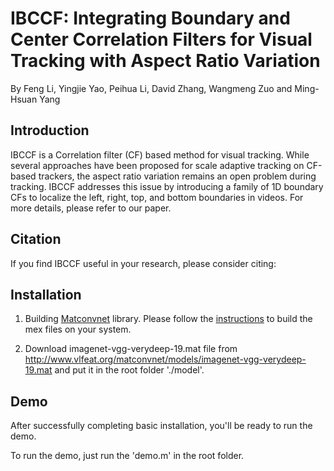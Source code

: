 IBCCF: Integrating Boundary and Center Correlation Filters for Visual Tracking with Aspect Ratio Variation
========
By Feng Li, Yingjie Yao, Peihua Li, David Zhang, Wangmeng Zuo and Ming-Hsuan Yang

Introduction
----
IBCCF is a Correlation filter (CF) based method for visual tracking. While several approaches have been proposed for scale adaptive tracking on CF-based trackers, the aspect ratio variation remains an open problem during tracking. IBCCF addresses this issue by introducing a family of 1D boundary CFs to localize the left, right, top, and bottom boundaries in videos. For more details, please refer to our paper. 

Citation
----
If you find IBCCF useful in your research, please consider citing:

Installation
----
1. Building [Matconvnet](http://www.vlfeat.org/matconvnet/) library. Please follow the [instructions](http://www.vlfeat.org/matconvnet/install/)  to build the mex files on your system.

2. Download imagenet-vgg-verydeep-19.mat file from http://www.vlfeat.org/matconvnet/models/imagenet-vgg-verydeep-19.mat and put it in the root folder './model'.

Demo
------
After successfully completing basic installation, you'll be ready to run the demo.

To run the demo, just run the 'demo.m' in the root folder.
